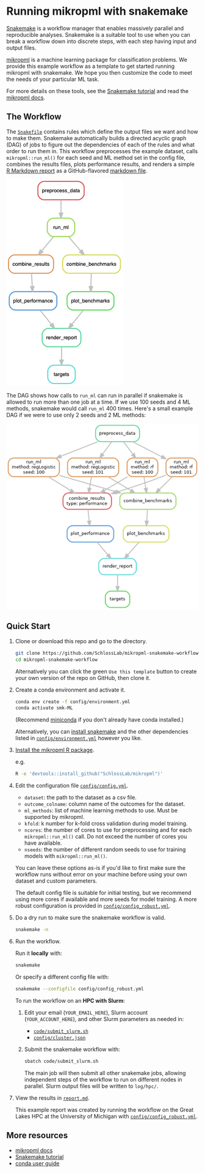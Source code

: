 # Running mikropml with snakemake

[Snakemake](https://snakemake.readthedocs.io/en/stable) is a workflow manager
that enables massively parallel and reproducible
analyses.
Snakemake is a suitable tool to use when you can break a workflow down into
discrete steps, with each step having input and output files.


[mikropml](http://www.schlosslab.org/mikropml/) is a machine learning package for classification problems.
We provide this example workflow as a template to get started running mikropml with snakemake.
We hope you then customize the code to meet the needs of your particular ML task.

For more details on these tools, see the
[Snakemake tutorial](https://snakemake.readthedocs.io/en/stable/tutorial/tutorial.html)
and read the [mikropml docs](http://www.schlosslab.org/mikropml/).

## The Workflow

The [`Snakefile`](Snakefile) contains rules which define the output files we want and how to make them.
Snakemake automatically builds a directed acyclic graph (DAG) of jobs to figure
out the dependencies of each of the rules and what order to run them in.
This workflow preprocesses the example dataset, calls `mikropml::run_ml()`
for each seed and ML method set in the config file,
combines the results files, plots performance results,
and renders a simple [R Markdown report](report.Rmd) as a GitHub-flavored [markdown file](report.md).

![rulegraph](figures/rulegraph.png)

The DAG shows how calls to `run_ml` can run in parallel if
snakemake is allowed to run more than one job at a time.
If we use 100 seeds and 4 ML methods, snakemake would call `run_ml` 400 times.
Here's a small example DAG if we were to use only 2 seeds and 2 ML methods:

![dag](figures/dag.png)


## Quick Start

1. Clone or download this repo and go to the directory.

    ``` sh
    git clone https://github.com/SchlossLab/mikropml-snakemake-workflow
    cd mikropml-snakemake-workflow
    ```

    Alternatively you can click the green `Use this template` button to create
    your own version of the repo on GitHub, then clone it.

1. Create a conda environment and activate it.

    ``` sh
    conda env create -f config/environment.yml
    conda activate smk-ML
    ```
    (Recommend [miniconda](https://docs.conda.io/en/latest/miniconda.html)
    if you don't already have conda installed.)

    Alternatively, you can [install snakemake](https://snakemake.readthedocs.io/en/stable/getting_started/installation.html)
    and the other dependencies listed in
    [`config/environment.yml`](config/environment.yml) however you like.

1. [Install the mikropml R package](https://github.com/SchlossLab/mikropml#installation).

    e.g.
    ``` sh
    R -e 'devtools::install_github("SchlossLab/mikropml")'
    ```

1. Edit the configuration file [`config/config.yml`](config/config.yml).
    - `dataset`: the path to the dataset as a csv file.
    - `outcome_colname`: column name of the outcomes for the dataset.
    - `ml_methods`: list of machine learning methods to use. Must be supported by mikropml.
    - `kfold`: k number for k-fold cross validation during model training.
    - `ncores`: the number of cores to use for preprocessing and for each `mikropml::run_ml()` call. Do not exceed the number of cores you have available.
    - `nseeds`: the number of different random seeds to use for training models with `mikropml::run_ml()`.

    You can leave these options as-is if you'd like to first make sure the
    workflow runs without error on your machine before using your own dataset
    and custom parameters.

    The default config file is suitable for initial testing,
    but we recommend using more cores if available and
    more seeds for model training.
    A more robust configuration is provided in
    [`config/config_robust.yml`](config/config_robust.yml).

1. Do a dry run to make sure the snakemake workflow is valid.

    ``` sh
    snakemake -n
    ```

1. Run the workflow.

    Run it **locally** with:
    ``` sh
    snakemake
    ```

    Or specify a different config file with:
    ``` sh
    snakemake --configfile config/config_robust.yml
    ```

    To run the workflow on an **HPC with Slurm**:

    1. Edit your email (`YOUR_EMAIL_HERE`), Slurm account (`YOUR_ACCOUNT_HERE`), and other Slurm parameters as needed in:

        - [`code/submit_slurm.sh`](code/submit_slurm.sh)
        - [`config/cluster.json`](config/cluster.json)

    1. Submit the snakemake workflow with:

        ``` sh
        sbatch code/submit_slurm.sh
        ```

        The main job will then submit all other snakemake jobs, allowing
        independent steps of the workflow to run on different nodes in parallel.
        Slurm output files will be written to `log/hpc/`.

1. View the results in [`report.md`](report.md).

    This example report was created by running the workflow on the Great Lakes HPC
    at the University of Michigan with [`config/config_robust.yml`](config/config_robust.yml).

## More resources

- [mikropml docs](http://www.schlosslab.org/mikropml/)
- [Snakemake tutorial](https://snakemake.readthedocs.io/en/stable/tutorial/tutorial.html)
- [conda user guide](https://docs.conda.io/projects/conda/en/latest/user-guide/getting-started.html)
